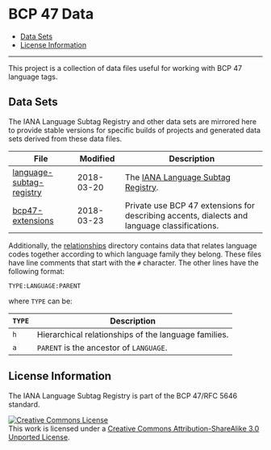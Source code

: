 # BCP 47 Data

- [Data Sets](#data-sets)
- [License Information](#license-information)

----------

This project is a collection of data files useful for working with BCP 47
language tags.

## Data Sets

The IANA Language Subtag Registry and other data sets are mirrored here to
provide stable versions for specific builds of projects and generated data
sets derived from these data files.

| File | Modified | Description |
|------|----------|-------------|
| [language-subtag-registry](language-subtag-registry) | 2018-03-20 | The [IANA Language Subtag Registry](http://www.iana.org/assignments/language-subtag-registry/language-subtag-registry). |
| [bcp47-extensions](bcp47-extensions) | 2018-03-23 | Private use BCP 47 extensions for describing accents, dialects and language classifications. |

Additionally, the [relationships](relationships) directory contains data that
relates language codes together according to which language family they belong.
These files have line comments that start with the `#` character. The other
lines have the following format:

	TYPE:LANGUAGE:PARENT

where `TYPE` can be:

| `TYPE` | Description |
|--------|-------------|
| `h`    | Hierarchical relationships of the language families. |
| `a`    | `PARENT` is the ancestor of `LANGUAGE`. |

## License Information

The IANA Language Subtag Registry is part of the BCP 47/RFC 5646 standard.

<a rel="license" href="http://creativecommons.org/licenses/by-sa/3.0/"><img alt="Creative Commons License" style="border-width:0" src="https://i.creativecommons.org/l/by-sa/3.0/88x31.png" /></a><br />This work is licensed under a <a rel="license" href="http://creativecommons.org/licenses/by-sa/3.0/">Creative Commons Attribution-ShareAlike 3.0 Unported License</a>.
